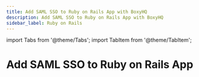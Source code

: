 ```yaml
---
title: Add SAML SSO to Ruby on Rails App with BoxyHQ
description: Add SAML SSO to Ruby on Rails App with BoxyHQ
sidebar_label: Ruby on Rails
---
```


import Tabs from '@theme/Tabs';
import TabItem from '@theme/TabItem';

# Add SAML SSO to Ruby on Rails App
